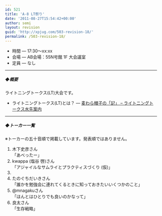 ```yaml
---
id: 521
title: 'A-8 LT祭り'
date: '2011-08-27T15:54:42+00:00'
author: semi
layout: revision
guid: 'http://xpjug.com/503-revision-18/'
permalink: /503-revision-18/
---
```


- 時間 — 17:30～xx:xx
- 会場 — AB会場：55N号館 1F 大会議室
- 定員 — なし

---

##### ◆概要

ライトニングトークス(LT)大会です。

- ライトニングトークス(LT)とは？ — [麦わら帽子の「記」 – ライトニングトークス水先案内](http://mugiwara.jp/ki2/wifky.pl?p=LTGuide)

---

##### ◆トーカー一覧

※トーカーの五十音順で掲載しています。発表順ではありません。

1. 木下史彦さん  
    「あべったー」
2. kwappa (塩谷 啓)さん  
    「アジャイルなサムライとプラクティスづくり (仮)」
3. 
4. たのぐちだいきさん  
    「誰かを勉強会に連れてくるときに知っておきたいいくつかのこと」
5. @mnagakuさん  
    「ほんとはひとりでも良いのかなって」
6. 良太さん  
    「生存戦略」